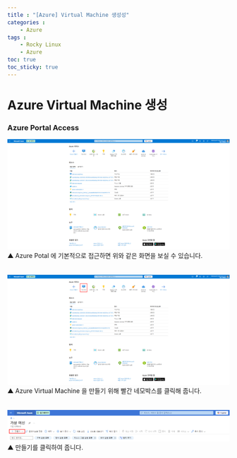 ```yaml
---
title : "[Azure] Virtual Machine 생성성"
categories : 
    - Azure
tags :
    - Rocky Linux
    - Azure
toc: true
toc_sticky: true
---
```


# Azure Virtual Machine 생성
### Azure Portal Access
<img src="https://github.com/hyundo0630/hyundo0630.github.io/blob/main/images/Azure%20%EA%B4%80%EB%A0%A8/Azure%20Portal%20Image.png?raw=true">
▲ Azure Potal 에 기본적으로 접근하면 위와 같은 화면을 보실 수 있습니다.<br><br><br>

<img src="https://github.com/hyundo0630/hyundo0630.github.io/blob/main/images/Azure%20%EA%B4%80%EB%A0%A8/Azure%20Portal%20Virtual%20Machine.png?raw=true">
▲ Azure Virtual Machine 을 만들기 위해 빨간 네모박스를 클릭해 줍니다.
<br><br><br>

<img src="https://github.com/hyundo0630/hyundo0630.github.io/blob/main/images/Azure%20%EA%B4%80%EB%A0%A8/Azure%20Portal%20Virtual%20Machine%20Create.png?raw=true">
▲ 만들기를 클릭하여 줍니다.
<br><br><br>


